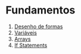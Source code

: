 # Fundamentos
1. [Desenho de formas](https://github.com/alvaroaxsmith/Grasshopper-Fundamentos/tree/main/Desenho-de-formas)
2. [Variáveis](https://github.com/alvaroaxsmith/Grasshopper-Fundamentos/tree/main/Vari%C3%A1veis)
3. [Arrays](https://github.com/alvaroaxsmith/Grasshopper-Fundamentos/tree/main/Arrays)
4. [If Statements](https://github.com/alvaroaxsmith/Grasshopper-Fundamentos/tree/main/If-Statements)
